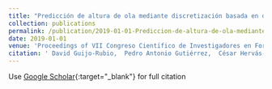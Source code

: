 ```yaml
---
title: "Predicción de altura de ola mediante discretización basada en distribuciones utilizando clasificación ordinal"
collection: publications
permalink: /publication/2019-01-01-Prediccion-de-altura-de-ola-mediante-discretizacion-basada-en-distribuciones-utilizando-clasificacion-ordinal
date: 2019-01-01
venue: 'Proceedings of VII Congreso Cientı́fico de Investigadores en Formación'
citation: ' David Guijo-Rubio,  Pedro Antonio Gutiérrez,  César Hervás-Martínez, &quot;Predicción de altura de ola mediante discretización basada en distribuciones utilizando clasificación ordinal.&quot; Proceedings of VII Congreso Cientı́fico de Investigadores en Formación, Vol. III, 2019, pp. 641--644.'
---
```

Use [Google Scholar](https://scholar.google.com/scholar?q=Predicci&#x27;on+de+altura+de+ola+mediante+discretizaci&#x27;on+basada+en+distribuciones+utilizando+clasificaci&#x27;on+ordinal){:target="_blank"} for full citation